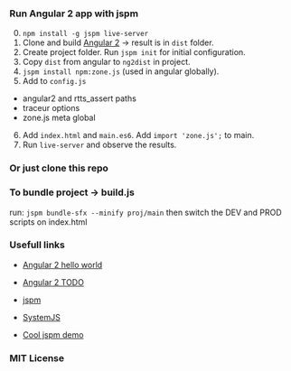 ### Run Angular 2 app with jspm
0. `npm install -g jspm live-server`
1. Clone and build [Angular 2](https://github.com/angular/angular) -> result is in `dist` folder.
2. Create project folder. Run `jspm init` for initial configuration.
3. Copy `dist` from angular to `ng2dist` in project.
4. `jspm install npm:zone.js` (used in angular globally).
5. Add to `config.js`
 * angular2 and rtts_assert paths
 * traceur options
 * zone.js meta global
6. Add `index.html` and `main.es6`. Add `import 'zone.js';` to main.
7. Run `live-server` and observe the results.

### Or just clone this repo

### To bundle project -> build.js 
run: `jspm bundle-sfx --minify proj/main`
then switch the DEV and PROD scripts on index.html

### Usefull links
- [Angular 2 hello world](https://github.com/angular/angular/tree/master/modules/examples/src/hello_world)
- [Angular 2 TODO](https://github.com/davideast/ng2do)

- [jspm](https://github.com/jspm/jspm-cli/)
- [SystemJS](https://github.com/systemjs/systemjs)
- [Cool jspm demo](https://github.com/geelen/loopgifs)

### MIT License